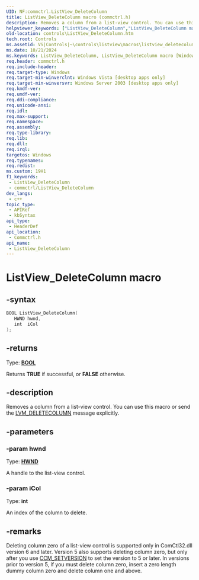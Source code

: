 ```yaml
---
UID: NF:commctrl.ListView_DeleteColumn
title: ListView_DeleteColumn macro (commctrl.h)
description: Removes a column from a list-view control. You can use this macro or send the LVM_DELETECOLUMN message explicitly.
helpviewer_keywords: ["ListView_DeleteColumn","ListView_DeleteColumn macro [Windows Controls]","_win32_ListView_DeleteColumn","_win32_ListView_DeleteColumn_cpp","commctrl/ListView_DeleteColumn","controls.ListView_DeleteColumn","controls._win32_ListView_DeleteColumn"]
old-location: controls\ListView_DeleteColumn.htm
tech.root: Controls
ms.assetid: VS|Controls|~\controls\listview\macros\listview_deletecolumn.htm
ms.date: 10/21/2024
ms.keywords: ListView_DeleteColumn, ListView_DeleteColumn macro [Windows Controls], _win32_ListView_DeleteColumn, _win32_ListView_DeleteColumn_cpp, commctrl/ListView_DeleteColumn, controls.ListView_DeleteColumn, controls._win32_ListView_DeleteColumn
req.header: commctrl.h
req.include-header: 
req.target-type: Windows
req.target-min-winverclnt: Windows Vista [desktop apps only]
req.target-min-winversvr: Windows Server 2003 [desktop apps only]
req.kmdf-ver: 
req.umdf-ver: 
req.ddi-compliance: 
req.unicode-ansi: 
req.idl: 
req.max-support: 
req.namespace: 
req.assembly: 
req.type-library: 
req.lib: 
req.dll: 
req.irql: 
targetos: Windows
req.typenames: 
req.redist: 
ms.custom: 19H1
f1_keywords:
 - ListView_DeleteColumn
 - commctrl/ListView_DeleteColumn
dev_langs:
 - c++
topic_type:
 - APIRef
 - kbSyntax
api_type:
 - HeaderDef
api_location:
 - Commctrl.h
api_name:
 - ListView_DeleteColumn
---
```


# ListView_DeleteColumn macro

## -syntax

```cpp
BOOL ListView_DeleteColumn(
   HWND hwnd,
   int  iCol
);
```

## -returns

Type: **[BOOL](/windows/desktop/winprog/windows-data-types)**

Returns <b>TRUE</b> if successful, or <b>FALSE</b> otherwise.


## -description

Removes a column from a list-view control. You can use this macro or send the <a href="/windows/desktop/Controls/lvm-deletecolumn">LVM_DELETECOLUMN</a> message explicitly.

## -parameters

### -param hwnd

Type: <b><a href="/windows/desktop/WinProg/windows-data-types">HWND</a></b>

A handle to the list-view control.

### -param iCol

Type: <b>int</b>

An index of the column to delete.

## -remarks

Deleting column zero of a list-view control is supported only in ComCtl32.dll version 6 and later. Version 5 also supports deleting column zero, but only  after you use <a href="/windows/desktop/Controls/ccm-setversion">CCM_SETVERSION</a> to set the version to 5 or later. In versions prior to version 5, if you must delete column zero, insert a zero length dummy column zero and delete column one and above.
